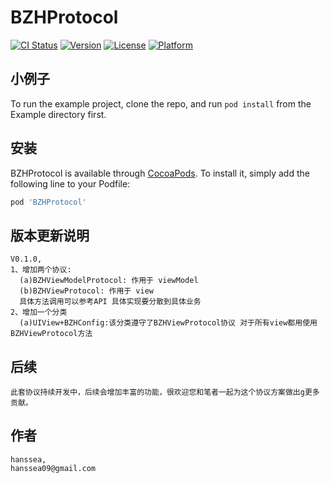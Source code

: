 # BZHProtocol

[![CI Status](https://img.shields.io/travis/hanssea/BZHProtocol.svg?style=flat)](https://travis-ci.org/hanssea/BZHProtocol)
[![Version](https://img.shields.io/cocoapods/v/BZHProtocol.svg?style=flat)](https://cocoapods.org/pods/BZHProtocol)
[![License](https://img.shields.io/cocoapods/l/BZHProtocol.svg?style=flat)](https://cocoapods.org/pods/BZHProtocol)
[![Platform](https://img.shields.io/cocoapods/p/BZHProtocol.svg?style=flat)](https://cocoapods.org/pods/BZHProtocol)

## 小例子

To run the example project, clone the repo, and run `pod install` from the Example directory first.


## 安装

BZHProtocol is available through [CocoaPods](https://cocoapods.org). To install
it, simply add the following line to your Podfile:

```ruby
pod 'BZHProtocol'
```

## 版本更新说明
```
V0.1.0, 
1、增加两个协议:
  (a)BZHViewModelProtocol: 作用于 viewModel
  (b)BZHViewProtocol: 作用于 view
  具体方法调用可以参考API 具体实现要分散到具体业务
2、增加一个分类
  (a)UIView+BZHConfig:该分类遵守了BZHViewProtocol协议 对于所有view都用使用BZHViewProtocol方法
```

## 后续
```
此套协议持续开发中，后续会增加丰富的功能，很欢迎您和笔者一起为这个协议方案做出g更多贡献。
```

## 作者
```
hanssea, 
hanssea09@gmail.com
```
